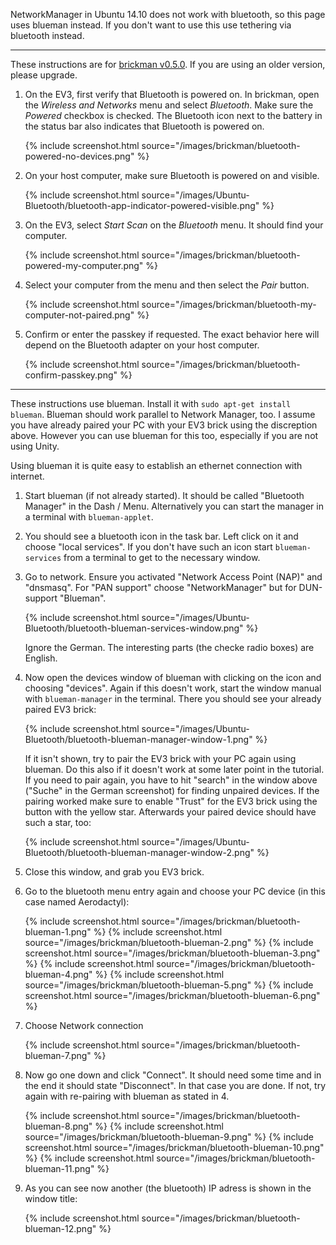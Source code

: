 NetworkManager in Ubuntu 14.10 does not work with bluetooth, so this page uses blueman instead. If you don't want to use this use tethering via bluetooth instead.

---

These instructions are for [brickman v0.5.0](http://www.ev3dev.org/news/2015/02/24/Package-Release/).
If you are using an older version, please upgrade.

1.  On the EV3, first verify that Bluetooth is powered on. In brickman,
    open the *Wireless and Networks* menu and select *Bluetooth*. Make sure the
    *Powered* checkbox is checked. The Bluetooth icon next to the battery in the
    status bar also indicates that Bluetooth is powered on.

    {% include screenshot.html source="/images/brickman/bluetooth-powered-no-devices.png" %}

2.  On your host computer, make sure Bluetooth is powered on and visible.

    {% include screenshot.html source="/images/Ubuntu-Bluetooth/bluetooth-app-indicator-powered-visible.png" %}

3.  On the EV3, select *Start Scan* on the *Bluetooth* menu. It should find your
    computer.

    {% include screenshot.html source="/images/brickman/bluetooth-powered-my-computer.png" %}

4.  Select your computer from the menu and then select the *Pair* button.

    {% include screenshot.html source="/images/brickman/bluetooth-my-computer-not-paired.png" %}

5.  Confirm or enter the passkey if requested. The exact behavior here will
    depend on the Bluetooth adapter on your host computer.

    {% include screenshot.html source="/images/brickman/bluetooth-confirm-passkey.png" %}

---

These instructions use blueman. Install it with `sudo apt-get install blueman`. Blueman should work parallel to Network Manager, too. I assume you have already paired your PC with your EV3 brick using the discreption above. However you can use blueman for this too, especially if you are not using Unity.

Using blueman it is quite easy to establish an ethernet connection with internet.

1.  Start blueman (if not already started). It should be called "Bluetooth Manager" in the Dash / Menu. Alternatively you can start the manager in a terminal with `blueman-applet`.

2.  You should see a bluetooth icon in the task bar. Left click on it and choose "local services". If you don't have such an icon start `blueman-services` from a terminal to get to the necessary window.

3.  Go to network. Ensure you activated "Network Access Point (NAP)" and "dnsmasq". For "PAN support" choose "NetworkManager" but for DUN-support "Blueman".

    {% include screenshot.html source="/images/Ubuntu-Bluetooth/bluetooth-blueman-services-window.png" %}
    
    Ignore the German. The interesting parts (the checke radio boxes) are English.
    
4.  Now open the devices window of blueman with clicking on the icon and choosing "devices". Again if this doesn't work, start the window manual with `blueman-manager` in the terminal. There you should see your already paired EV3 brick:

    {% include screenshot.html source="/images/Ubuntu-Bluetooth/bluetooth-blueman-manager-window-1.png" %}
    
    If it isn't shown, try to pair the EV3 brick with your PC again using blueman. Do this also if it doesn't work at some later point in the tutorial. If you need to pair again, you have to hit "search" in the window above ("Suche" in the German screenshot) for finding unpaired devices.
    If the pairing worked make sure to enable "Trust" for the EV3 brick using the button with the yellow star. Afterwards your paired device should have such a star, too:
    
    {% include screenshot.html source="/images/Ubuntu-Bluetooth/bluetooth-blueman-manager-window-2.png" %}
    
5.  Close this window, and grab you EV3 brick.

6.  Go to the bluetooth menu entry again and choose your PC device (in this case named Aerodactyl):
	
	{% include screenshot.html source="/images/brickman/bluetooth-blueman-1.png" %}
	{% include screenshot.html source="/images/brickman/bluetooth-blueman-2.png" %}
	{% include screenshot.html source="/images/brickman/bluetooth-blueman-3.png" %}
	{% include screenshot.html source="/images/brickman/bluetooth-blueman-4.png" %}
	{% include screenshot.html source="/images/brickman/bluetooth-blueman-5.png" %}
	{% include screenshot.html source="/images/brickman/bluetooth-blueman-6.png" %}
	
7.  Choose Network connection
	
	{% include screenshot.html source="/images/brickman/bluetooth-blueman-7.png" %}
	
8.  Now go one down and click "Connect". It should need some time and in the end it should state "Disconnect". In that case you are done. If not, try again with re-pairing with blueman as stated in 4.
	
	{% include screenshot.html source="/images/brickman/bluetooth-blueman-8.png" %}
	{% include screenshot.html source="/images/brickman/bluetooth-blueman-9.png" %}
	{% include screenshot.html source="/images/brickman/bluetooth-blueman-10.png" %}
	{% include screenshot.html source="/images/brickman/bluetooth-blueman-11.png" %}
	
9.  As you can see now another (the bluetooth) IP adress is shown in the window title:

	{% include screenshot.html source="/images/brickman/bluetooth-blueman-12.png" %}
